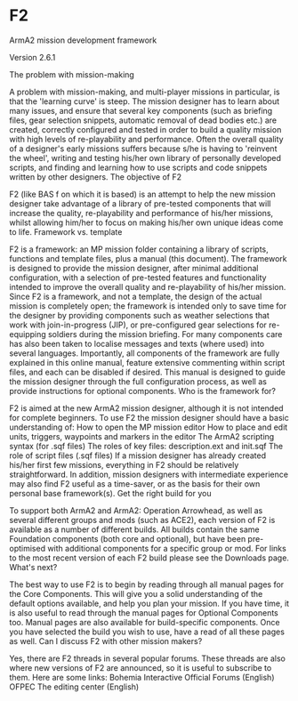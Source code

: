 F2 
==

ArmA2 mission development framework

Version 2.6.1

The problem with mission-making

A problem with mission-making, and multi-player missions in particular, is that the 'learning curve' is steep. The mission designer has to learn about many issues, and ensure that several key components (such as briefing files, gear selection snippets, automatic removal of dead bodies etc.) are created, correctly configured and tested in order to build a quality mission with high levels of re-playability and performance.
Often the overall quality of a designer's early missions suffers because s/he is having to 'reinvent the wheel', writing and testing his/her own library of personally developed scripts, and finding and learning how to use scripts and code snippets written by other designers.
The objective of F2

F2 (like BAS f on which it is based) is an attempt to help the new mission designer take advantage of a library of pre-tested components that will increase the quality, re-playability and performance of his/her missions, whilst allowing him/her to focus on making his/her own unique ideas come to life.
Framework vs. template

F2 is a framework: an MP mission folder containing a library of scripts, functions and template files, plus a manual (this document). The framework is designed to provide the mission designer, after minimal additional configuration, with a selection of pre-tested features and functionality intended to improve the overall quality and re-playability of his/her mission.
Since F2 is a framework, and not a template, the design of the actual mission is completely open; the framework is intended only to save time for the designer by providing components such as weather selections that work with join-in-progress (JIP), or pre-configured gear selections for re-equipping soldiers during the mission briefing. For many components care has also been taken to localise messages and texts (where used) into several languages.
Importantly, all components of the framework are fully explained in this online manual, feature extensive commenting within script files, and each can be disabled if desired. This manual is designed to guide the mission designer through the full configuration process, as well as provide instructions for optional components.
Who is the framework for?

F2 is aimed at the new ArmA2 mission designer, although it is not intended for complete beginners. To use F2 the mission designer should have a basic understanding of:
How to open the MP mission editor
How to place and edit units, triggers, waypoints and markers in the editor
The ArmA2 scripting syntax (for .sqf files)
The roles of key files: description.ext and init.sqf
The role of script files (.sqf files)
If a mission designer has already created his/her first few missions, everything in F2 should be relatively straightforward. In addition, mission designers with intermediate experience may also find F2 useful as a time-saver, or as the basis for their own personal base framework(s).
Get the right build for you

To support both ArmA2 and ArmA2: Operation Arrowhead, as well as several different groups and mods (such as ACE2), each version of F2 is available as a number of different builds. All builds contain the same Foundation components (both core and optional), but have been pre-optimised with additional components for a specific group or mod.
For links to the most recent version of each F2 build please see the Downloads page.
What's next?

The best way to use F2 is to begin by reading through all manual pages for the Core Components. This will give you a solid understanding of the default options available, and help you plan your mission. If you have time, it is also useful to read through the manual pages for Optional Components too. Manual pages are also available for build-specific components. Once you have selected the build you wish to use, have a read of all these pages as well.
Can I discuss F2 with other mission makers?

Yes, there are F2 threads in several popular forums. These threads are also where new versions of F2 are announced, so it is useful to subscribe to them. Here are some links:
Bohemia Interactive Official Forums (English)
OFPEC The editing center (English)
